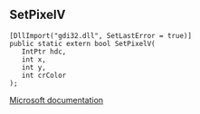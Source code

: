 ## SetPixelV

```
[DllImport("gdi32.dll", SetLastError = true)]
public static extern bool SetPixelV(
   IntPtr hdc,
   int x,
   int y,
   int crColor
);
```

[Microsoft documentation](https://docs.microsoft.com/en-us/windows/win32/api/wingdi/nf-wingdi-setpixelv)
